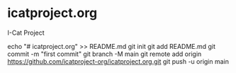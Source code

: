 # icatproject.org
I-Cat Project

echo "# icatproject.org" >> README.md
git init
git add README.md
git commit -m "first commit"
git branch -M main
git remote add origin https://github.com/icatproject-org/icatproject.org.git
git push -u origin main
